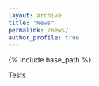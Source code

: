 ```yaml
---
layout: archive
title: "News"
permalink: /news/
author_profile: true
---
```


{% include base_path %}

Tests
